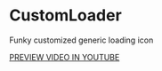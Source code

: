 # CustomLoader
Funky customized generic loading icon

[PREVIEW VIDEO IN YOUTUBE](http://www.youtube.com/watch?v=kNq0C3YzSY&feature=youtu.be)
